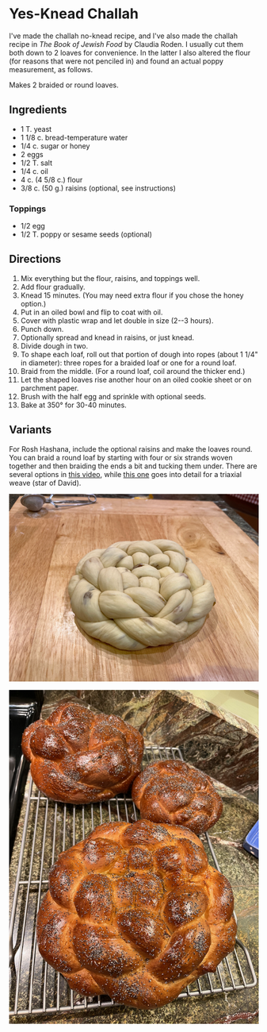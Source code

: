 [photographed]: ../indices/photographed.html

# Yes-Knead Challah

I've made the challah no-knead recipe, and I've also made the challah recipe in *The Book of Jewish Food* by Claudia Roden.  I usually cut them both down to 2 loaves for convenience.  In the latter I also altered the flour (for reasons that were not penciled in) and found an actual poppy measurement, as follows.

Makes 2 braided or round loaves.

## Ingredients

* 1 T. yeast
* 1 1/8 c. bread-temperature water
* 1/4 c. sugar or honey
* 2 eggs
* 1/2 T. salt
* 1/4 c. oil
* 4 c. (4 5/8 c.) flour
* 3/8 c. (50 g.) raisins (optional, see instructions)

### Toppings

* 1/2 egg
* 1/2 T. poppy or sesame seeds (optional)

## Directions

1. Mix everything but the flour, raisins, and toppings well.
2. Add flour gradually.
3. Knead 15 minutes.  (You may need extra flour if you chose the honey option.)
4. Put in an oiled bowl and flip to coat with oil.
5. Cover with plastic wrap and let double in size (2--3 hours).
6. Punch down.
7. Optionally spread and knead in raisins, or just knead.
7. Divide dough in two.
7. To shape each loaf, roll out that portion of dough into ropes (about 1 1/4" in diameter):  three ropes for a braided loaf or one for a round loaf.
8. Braid from the middle.  (For a round loaf, coil around the thicker end.)
7. Let the shaped loaves rise another hour on an oiled cookie sheet or on parchment paper.
8. Brush with the half egg and sprinkle with optional seeds.
9. Bake at 350° for 30-40 minutes.

## Variants

For Rosh Hashana, include the optional raisins and make the loaves round.  You can braid a round loaf by starting with four or six strands woven together and then braiding the ends a bit and tucking them under.  There are several options in [this video](https://www.youtube.com/watch?v=R4HnpjdpUSg), while [this one](https://www.youtube.com/watch?v=_wZPqXPpPtA) goes into detail for a triaxial weave (star of David).

![woven](../images/challah_rh_woven.png)

![baked](../images/challah_rh.png)

